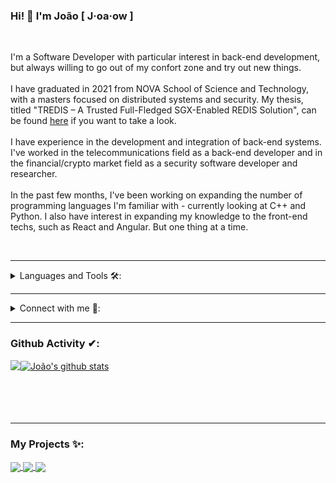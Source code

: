 ### Hi! 👋 I'm João [ J·oa·ow ]

<br/>
  
I'm a Software Developer with particular interest in back-end development, but always willing to go out of my confort zone and try out new things.<br/>
<br/>
I have graduated in 2021 from NOVA School of Science and Technology, with a masters focused on distributed systems and security.
My thesis, titled "TREDIS – A Trusted Full-Fledged SGX-Enabled REDIS Solution", can be found [here](https://run.unl.pt/bitstream/10362/116775/1/Reis_2021.pdf) if you want to take a look.<br/>
<br/>
I have experience in the development and integration of back-end systems. I've worked in the telecommunications field as a back-end developer and in the financial/crypto market field as a security software developer and researcher.<br/>
<br/>
In the past few months, I've been working on expanding the number of programming languages I'm familiar with - currently looking at C++ and Python. I also have interest in expanding my knowledge to the front-end techs, such as React and Angular. But one thing at a time.<br/>

<br/>

---

<details>
<summary>
Languages and Tools 🛠:
</summary>
  <br/>
<code><img height="20" src="https://github.com/jcreis/jcreis/blob/main/tech-icons/java-icon.jpg"></code>
<code><img height="20" src="https://github.com/jcreis/jcreis/blob/main/tech-icons/scala-icon.png"></code>
<code><img height="20" src="https://github.com/jcreis/jcreis/blob/main/tech-icons/kotlin-icon.png"></code>
<code><img height="20" src="https://github.com/jcreis/jcreis/blob/main/tech-icons/sag-icon.png"></code>
<code><img height="20" src="https://github.com/jcreis/jcreis/blob/main/tech-icons/c-icon.png"></code>
<code><img height="20" src="https://github.com/jcreis/jcreis/blob/main/tech-icons/cpp-icon.png"></code>
<code><img height="20" src="https://github.com/jcreis/jcreis/blob/main/tech-icons/python-icon.png"></code>
<code><img height="20" src="https://github.com/jcreis/jcreis/blob/main/tech-icons/html-icon.png"></code>
<code><img height="20" src="https://github.com/jcreis/jcreis/blob/main/tech-icons/css-icon.png"></code>
<code><img height="20" src="https://github.com/jcreis/jcreis/blob/main/tech-icons/javascript-icon.png"></code>
<code><img height="20" src="https://github.com/jcreis/jcreis/blob/main/tech-icons/nodejs-icon.png"></code>
<code><img height="20" src="https://github.com/jcreis/jcreis/blob/main/tech-icons/mysql-icon.png"></code>
<code><img height="20" src="https://github.com/jcreis/jcreis/blob/main/tech-icons/oraclesql-icon.png"></code>
<code><img height="20" src="https://github.com/jcreis/jcreis/blob/main/tech-icons/redis-icon.png"></code>
<code><img height="20" src="https://github.com/jcreis/jcreis/blob/main/tech-icons/git-icon.png"></code>
<code><img height="20" src="https://github.com/jcreis/jcreis/blob/main/tech-icons/docker-icon.png"></code>
<code><img height="20" src="https://github.com/jcreis/jcreis/blob/main/tech-icons/firebase-icon.png"></code>
<code><img height="20" src="https://github.com/jcreis/jcreis/blob/main/tech-icons/sgx-icon.png"></code>

</details>

---

<details>
<summary> Connect with me 🤝: </summary>  

<br/>

<a href="https://linkedin.com/in/joaoreis96/">
  <img align="left" alt="João's Linkdein" width="22px" src="https://cdn3.iconfinder.com/data/icons/inficons/512/linkedin.png" />
</a>

<a href="https://t.me/jcreis96">
  <img align="left" alt="João's Telegram" width="22px" src="https://web.telegram.org/img/logo_share.png" />
</a>

<a href="https://github.com/jcreis">
  <img align="left" alt="João's Github" width="22px" src="https://upload.wikimedia.org/wikipedia/commons/thumb/a/ae/Github-desktop-logo-symbol.svg/1024px-Github-desktop-logo-symbol.svg.png" />
</a>


<br/>

</details>

---

### Github Activity ✔:

<a href="https://github.com/jcreis">
  <img align="left" src="https://github-readme-stats.vercel.app/api/top-langs/?username=jcreis&theme=tokyonight" />
  </a>

<a href="https://github.com/jcreis">
 <img align="center" src="https://github-readme-stats.vercel.app/api?username=jcreis&show_icons=true&theme=tokyonight&line_height=27" alt="João's github stats"/>
</a>

<br/>
<br/>
<br/>
<br/>
<br/>

---

### My Projects ✨:


<a href="https://github.com/jcreis/VacationManager">
  <img align="center" src="https://github-readme-stats.vercel.app/api/pin/?username=jcreis&repo=VacationManager&theme=tokyonight" />
</a>

<a href="https://github.com/jcreis/sparkApp">
  <img align="center" src="https://github-readme-stats.vercel.app/api/pin/?username=jcreis&repo=sparkApp&theme=tokyonight" />
</a>

<a href="https://github.com/jcreis/SpringShellApp">
 <img align="center" src="https://github-readme-stats.vercel.app/api/pin/?username=jcreis&repo=SpringShellApp&theme=tokyonight" />
</a>

